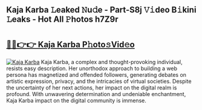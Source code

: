 ## Kaja Karba 𝙻eaked 𝙽u𝚍e - Part-S8j 𝚅𝚒deo B𝚒kini 𝙻eaks - Hot All 𝙿hotos h7Z9r

# <h2><a href="http://ld268f.urlbe.top/?page=Kaja+Karba">🔗🔗👉👉 Kaja Karba P𝚑oto𝚜Vid𝚎o</a></h2>

[![Kaja Karba](https://i.imgur.com/eBuTRDB.gif)](http://ld268f.urlbe.top/?page=Kaja+Karba)
Kaja Karba, a complex and thought-provoking individual, resists easy description. Her unorthodox approach to building a web persona has magnetized and offended followers, generating debates on artistic expression, privacy, and the intricacies of virtual societies. Despite the uncertainty of her next actions, her impact on the digital realm is profound. With unwavering determination and undeniable enchantment, Kaja Karba impact on the digital community is immense.
